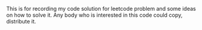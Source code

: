 This is for recording my code solution for leetcode problem and some ideas on how to solve it. Any body who is interested in this code could copy, distribute it.
